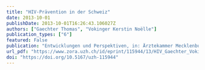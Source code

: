 ```yaml
---
title: "HIV-Prävention in der Schweiz"
date: 2013-10-01
publishDate: 2013-10-01T16:26:43.106027Z
authors: ["Gaechter Thomas", "Vokinger Kerstin Noëlle"] 
publication_types: ["6"]
featured: False
publication: "Entwicklungen und Perspektiven, in: Ärztekammer Mecklenburg-Vorpommern (Hrsg.), Die Dekriminalisierungsaspekte und ihre rechtlichen Folgen, 5. Workshop des AIDS-Ausschusses der Ärztekammer Mecklenburg-Vorpommern 2013"
url_pdf: "https://www.zora.uzh.ch/id/eprint/115944/13/HIV_Gaechter_Vokinger.pdf"
doi: "https://doi.org/10.5167/uzh-115944"
---
```

